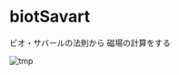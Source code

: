 # biotSavart

ビオ・サバールの法則から
磁場の計算をする

![tmp](https://user-images.githubusercontent.com/19949534/60647092-e1512880-9e77-11e9-95a9-40897056508c.gif)
